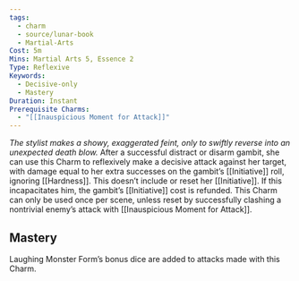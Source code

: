 ```yaml
---
tags:
  - charm
  - source/lunar-book
  - Martial-Arts
Cost: 5m
Mins: Martial Arts 5, Essence 2
Type: Reflexive
Keywords:
  - Decisive-only
  - Mastery
Duration: Instant
Prerequisite Charms:
  - "[[Inauspicious Moment for Attack]]"
---
```

*The stylist makes a showy, exaggerated feint, only to swiftly reverse into an unexpected death blow.*
After a successful distract or disarm gambit, she can use this Charm to reflexively make a decisive attack against her target, with damage equal to her extra successes on the gambit’s [[Initiative]] roll, ignoring [[Hardness]]. This doesn’t include or reset her [[Initiative]]. If this incapacitates him, the gambit’s [[Initiative]] cost is refunded. This Charm can only be used once per scene, unless reset by successfully clashing a nontrivial enemy’s attack with [[Inauspicious Moment for Attack]]. 
## Mastery
Laughing Monster Form’s bonus dice are added to attacks made with this Charm.